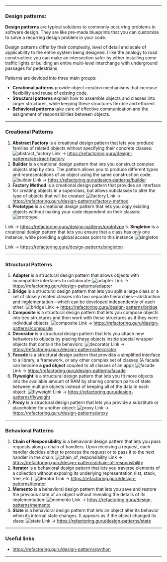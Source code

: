 - - -
### Design patterns:
__Design patterns__ are typical solutions to commonly occurring problems in software design. They are like pre-made blueprints that you can customize to solve a recurring design problem in your code.

Design patterns differ by their complexity, level of detail and scale of applicability to the entire system being designed. I like the analogy to road construction: you can make an intersection safer by either installing some traffic lights or building an entire multi-level interchange with underground passages for pedestrians.

Patterns are devided into three main groups:
- __Creational patterns__ provide object creation mechanisms that increase flexibility and reuse of existing code.
- __Structural patterns__ explain how to assemble objects and classes into larger structures, while keeping these structures flexible and efficient.
- __Behavioral patterns__ take care of effective communication and the assignment of responsibilities between objects.
- - -
### Creational Patterns
1. __Abstract Factory__ is a creational design pattern that lets you produce families of related objects without specifying their concrete classes:
![abstract_factory](/images/design_patterns/abstract_factory.png)
Link -> https://refactoring.guru/design-patterns/abstract-factory
2. __Builder__ is a creational design pattern that lets you construct complex objects step by step. The pattern allows you to produce different types and representations of an object using the same construction code:
![builder](/images/design_patterns/builder.png)
Link -> https://refactoring.guru/design-patterns/builder
3. __Factory Method__ is a creational design pattern that provides an interface for creating objects in a superclass, but allows subclasses to alter the type of objects that will be created:
![factory](/images/design_patterns/factory.png)
Link -> https://refactoring.guru/design-patterns/factory-method
4. __Prototype__ is a creational design pattern that lets you copy existing objects without making your code dependent on their classes:
![prototype](/images/design_patterns/prototype.png)

Link -> https://refactoring.guru/design-patterns/prototype
5. __Singleton__ is a creational design pattern that lets you ensure that a class has only one instance, while providing a global access point to this instance
![singleton](/images/design_patterns/singleton.png)

Link -> https://refactoring.guru/design-patterns/singleton
- - -
### Structural Patterns
1. __Adapter__ is a structural design pattern that allows objects with incompatible interfaces to collaborate:
![adapter](/images/design_patterns/adapter.png)
Link -> https://refactoring.guru/design-patterns/adapter
2. __Bridge__ is a structural design pattern that lets you split a large class or a set of closely related classes into two separate hierarchies—abstraction and implementation—which can be developed independently of each other:
![bridge](/images/design_patterns/bridge.png)
Link -> https://refactoring.guru/design-patterns/bridge
3. __Composite__ is a structural design pattern that lets you compose objects into tree structures and then work with these structures as if they were individual objects:
![composite](/images/design_patterns/composite.png)
Link -> https://refactoring.guru/design-patterns/composite
4. __Decorator__ is a structural design pattern that lets you attach new behaviors to objects by placing these objects inside special wrapper objects that contain the behaviors:
![decorator](/images/design_patterns/decorator.png)
Link -> https://refactoring.guru/design-patterns/decorator
5. __Facade__ is a structural design pattern that provides a simplified interface to a library, a framework, or any other complex set of classes (A facade can become __a god object__ coupled to all classes of an app):
![facade](/images/design_patterns/facade.png)
Link -> https://refactoring.guru/design-patterns/facade
6. __Flyweight__ is a structural design pattern that lets you fit more objects into the available amount of RAM by sharing common parts of state between multiple objects instead of keeping all of the data in each object:
![flyweight](/images/design_patterns/flyweight.png)
Link -> https://refactoring.guru/design-patterns/flyweight
7. __Proxy__ is a structural design pattern that lets you provide a substitute or placeholder for another object:
![proxy](/images/design_patterns/proxy.png)
Link -> https://refactoring.guru/design-patterns/proxy
- - -
### Behavioral Patterns
1. __Chain of Responsibility__ is a behavioral design pattern that lets you pass requests along a chain of handlers. Upon receiving a request, each handler decides either to process the request or to pass it to the next handler in the chain:
![chain_of_responsibility](/images/design_patterns/chain_of_responsibility.png)
Link -> https://refactoring.guru/design-patterns/chain-of-responsibility
2. __Iterator__ is a behavioral design pattern that lets you traverse elements of a collection without exposing its underlying representation (list, stack, tree, etc.):
![iterator](/images/design_patterns/iterator.png)
Link -> https://refactoring.guru/design-patterns/iterator
3. __Memento__ is a behavioral design pattern that lets you save and restore the previous state of an object without revealing the details of its implementation:
![memento](/images/design_patterns/memento.png)
Link -> https://refactoring.guru/design-patterns/memento
4. __State__ is a behavioral design pattern that lets an object alter its behavior when its internal state changes. It appears as if the object changed its class:
![state](/images/design_patterns/state.png)
Link -> https://refactoring.guru/design-patterns/state
- - -
### Useful links
- https://refactoring.guru/design-patterns/python
- - -